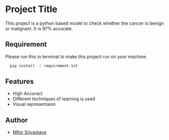 
# Project Title

This project is a python based model to check whether the cancer is benign or malignant.
It is 97% accurate.



## Requirement

Please run this in terminal to make this project run on your machine.

```bash
  pip install -r requirement.txt
```

    
## Features

- High Accuract
- Different techniques of learning is used
- Visual representaion


## Author

- [Mihir Srivastava](https://www.github.com/Airodragon)

